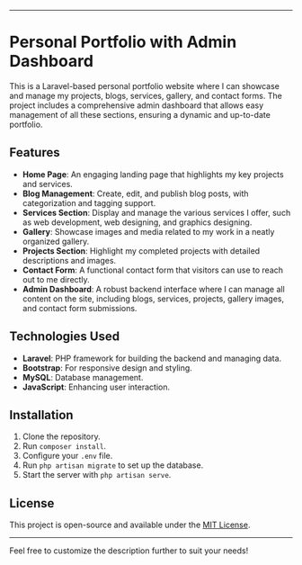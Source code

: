 
---

# Personal Portfolio with Admin Dashboard

This is a Laravel-based personal portfolio website where I can showcase and manage my projects, blogs, services, gallery, and contact forms. The project includes a comprehensive admin dashboard that allows easy management of all these sections, ensuring a dynamic and up-to-date portfolio.

## Features

- **Home Page**: An engaging landing page that highlights my key projects and services.
- **Blog Management**: Create, edit, and publish blog posts, with categorization and tagging support.
- **Services Section**: Display and manage the various services I offer, such as web development, web designing, and graphics designing.
- **Gallery**: Showcase images and media related to my work in a neatly organized gallery.
- **Projects Section**: Highlight my completed projects with detailed descriptions and images.
- **Contact Form**: A functional contact form that visitors can use to reach out to me directly.
- **Admin Dashboard**: A robust backend interface where I can manage all content on the site, including blogs, services, projects, gallery images, and contact form submissions.

## Technologies Used

- **Laravel**: PHP framework for building the backend and managing data.
- **Bootstrap**: For responsive design and styling.
- **MySQL**: Database management.
- **JavaScript**: Enhancing user interaction.

## Installation

1. Clone the repository.
2. Run `composer install`.
3. Configure your `.env` file.
4. Run `php artisan migrate` to set up the database.
5. Start the server with `php artisan serve`.

## License

This project is open-source and available under the [MIT License](LICENSE).

---

Feel free to customize the description further to suit your needs!
